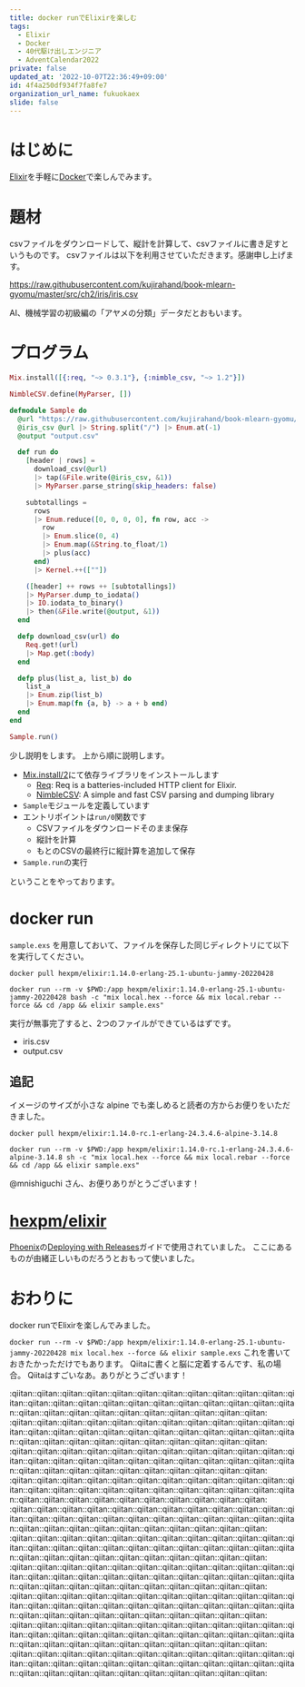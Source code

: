 ```yaml
---
title: docker runでElixirを楽しむ
tags:
  - Elixir
  - Docker
  - 40代駆け出しエンジニア
  - AdventCalendar2022
private: false
updated_at: '2022-10-07T22:36:49+09:00'
id: 4f4a250df934f7fa8fe7
organization_url_name: fukuokaex
slide: false
---
```

# はじめに

[Elixir](https://elixir-lang.org/)を手軽に[Docker](https://www.docker.com/)で楽しんでみます。

# 題材

csvファイルをダウンロードして、縦計を計算して、csvファイルに書き足すというものです。
csvファイルは以下を利用させていただきます。感謝申し上げます。

https://raw.githubusercontent.com/kujirahand/book-mlearn-gyomu/master/src/ch2/iris/iris.csv

AI、機械学習の初級編の「アヤメの分類」データだとおもいます。


# プログラム

```elixir:sample.exs
Mix.install([{:req, "~> 0.3.1"}, {:nimble_csv, "~> 1.2"}])

NimbleCSV.define(MyParser, [])

defmodule Sample do
  @url "https://raw.githubusercontent.com/kujirahand/book-mlearn-gyomu/master/src/ch2/iris/iris.csv"
  @iris_csv @url |> String.split("/") |> Enum.at(-1)
  @output "output.csv"

  def run do
    [header | rows] =
      download_csv(@url)
      |> tap(&File.write(@iris_csv, &1))
      |> MyParser.parse_string(skip_headers: false)

    subtotallings =
      rows
      |> Enum.reduce([0, 0, 0, 0], fn row, acc ->
        row
        |> Enum.slice(0, 4)
        |> Enum.map(&String.to_float/1)
        |> plus(acc)
      end)
      |> Kernel.++([""])

    ([header] ++ rows ++ [subtotallings])
    |> MyParser.dump_to_iodata()
    |> IO.iodata_to_binary()
    |> then(&File.write(@output, &1))
  end

  defp download_csv(url) do
    Req.get!(url)
    |> Map.get(:body)
  end

  defp plus(list_a, list_b) do
    list_a
    |> Enum.zip(list_b)
    |> Enum.map(fn {a, b} -> a + b end)
  end
end

Sample.run()
```

少し説明をします。
上から順に説明します。

- [Mix.install/2](https://hexdocs.pm/mix/Mix.html#install/2)にて依存ライブラリをインストールします
    - [Req](https://hex.pm/packages/req): Req is a batteries-included HTTP client for Elixir.
    - [NimbleCSV](https://hex.pm/packages/nimble_csv): A simple and fast CSV parsing and dumping library
- `Sample`モジュールを定義しています
- エントリポイントは`run/0`関数です
    - CSVファイルをダウンロードそのまま保存
    - 縦計を計算
    - もとのCSVの最終行に縦計算を追加して保存
- `Sample.run`の実行

ということをやっております。




# docker run

`sample.exs` を用意しておいて、ファイルを保存した同じディレクトリにて以下を実行してください。

```
docker pull hexpm/elixir:1.14.0-erlang-25.1-ubuntu-jammy-20220428

docker run --rm -v $PWD:/app hexpm/elixir:1.14.0-erlang-25.1-ubuntu-jammy-20220428 bash -c "mix local.hex --force && mix local.rebar --force && cd /app && elixir sample.exs"
```

実行が無事完了すると、2つのファイルができているはずです。

- iris.csv
- output.csv

## 追記
イメージのサイズが小さな alpine でも楽しめると読者の方からお便りをいただきました。

```
docker pull hexpm/elixir:1.14.0-rc.1-erlang-24.3.4.6-alpine-3.14.8

docker run --rm -v $PWD:/app hexpm/elixir:1.14.0-rc.1-erlang-24.3.4.6-alpine-3.14.8 sh -c "mix local.hex --force && mix local.rebar --force && cd /app && elixir sample.exs"
```
@mnishiguchi さん、お便りありがとうございます！



# [hexpm/elixir](https://hub.docker.com/r/hexpm/elixir)

[Phoenix](https://www.phoenixframework.org/)の[Deploying with Releases](https://hexdocs.pm/phoenix/releases.html)ガイドで使用されていました。
ここにあるものが由緒正しいものだろうとおもって使いました。


# おわりに

docker runでElixirを楽しんでみました。

`docker run --rm -v $PWD:/app hexpm/elixir:1.14.0-erlang-25.1-ubuntu-jammy-20220428 mix local.hex --force && elixir sample.exs`
これを書いておきたかっただけでもあります。
Qiitaに書くと脳に定着するんです、私の場合。
Qiitaはすごいなあ。ありがとうございます！

:qiitan::qiitan::qiitan::qiitan::qiitan::qiitan::qiitan::qiitan::qiitan::qiitan::qiitan::qiitan::qiitan::qiitan::qiitan::qiitan::qiitan::qiitan::qiitan::qiitan::qiitan::qiitan::qiitan::qiitan::qiitan::qiitan::qiitan::qiitan::qiitan::qiitan::qiitan::qiitan::qiitan:
:qiitan::qiitan::qiitan::qiitan::qiitan::qiitan::qiitan::qiitan::qiitan::qiitan::qiitan::qiitan::qiitan::qiitan::qiitan::qiitan::qiitan::qiitan::qiitan::qiitan::qiitan::qiitan::qiitan::qiitan::qiitan::qiitan::qiitan::qiitan::qiitan::qiitan::qiitan::qiitan::qiitan:
:qiitan::qiitan::qiitan::qiitan::qiitan::qiitan::qiitan::qiitan::qiitan::qiitan::qiitan::qiitan::qiitan::qiitan::qiitan::qiitan::qiitan::qiitan::qiitan::qiitan::qiitan::qiitan::qiitan::qiitan::qiitan::qiitan::qiitan::qiitan::qiitan::qiitan::qiitan::qiitan::qiitan:
:qiitan::qiitan::qiitan::qiitan::qiitan::qiitan::qiitan::qiitan::qiitan::qiitan::qiitan::qiitan::qiitan::qiitan::qiitan::qiitan::qiitan::qiitan::qiitan::qiitan::qiitan::qiitan::qiitan::qiitan::qiitan::qiitan::qiitan::qiitan::qiitan::qiitan::qiitan::qiitan::qiitan:
:qiitan::qiitan::qiitan::qiitan::qiitan::qiitan::qiitan::qiitan::qiitan::qiitan::qiitan::qiitan::qiitan::qiitan::qiitan::qiitan::qiitan::qiitan::qiitan::qiitan::qiitan::qiitan::qiitan::qiitan::qiitan::qiitan::qiitan::qiitan::qiitan::qiitan::qiitan::qiitan::qiitan:
:qiitan::qiitan::qiitan::qiitan::qiitan::qiitan::qiitan::qiitan::qiitan::qiitan::qiitan::qiitan::qiitan::qiitan::qiitan::qiitan::qiitan::qiitan::qiitan::qiitan::qiitan::qiitan::qiitan::qiitan::qiitan::qiitan::qiitan::qiitan::qiitan::qiitan::qiitan::qiitan::qiitan:
:qiitan::qiitan::qiitan::qiitan::qiitan::qiitan::qiitan::qiitan::qiitan::qiitan::qiitan::qiitan::qiitan::qiitan::qiitan::qiitan::qiitan::qiitan::qiitan::qiitan::qiitan::qiitan::qiitan::qiitan::qiitan::qiitan::qiitan::qiitan::qiitan::qiitan::qiitan::qiitan::qiitan:
:qiitan::qiitan::qiitan::qiitan::qiitan::qiitan::qiitan::qiitan::qiitan::qiitan::qiitan::qiitan::qiitan::qiitan::qiitan::qiitan::qiitan::qiitan::qiitan::qiitan::qiitan::qiitan::qiitan::qiitan::qiitan::qiitan::qiitan::qiitan::qiitan::qiitan::qiitan::qiitan::qiitan:
:qiitan::qiitan::qiitan::qiitan::qiitan::qiitan::qiitan::qiitan::qiitan::qiitan::qiitan::qiitan::qiitan::qiitan::qiitan::qiitan::qiitan::qiitan::qiitan::qiitan::qiitan::qiitan::qiitan::qiitan::qiitan::qiitan::qiitan::qiitan::qiitan::qiitan::qiitan::qiitan::qiitan:
:qiitan::qiitan::qiitan::qiitan::qiitan::qiitan::qiitan::qiitan::qiitan::qiitan::qiitan::qiitan::qiitan::qiitan::qiitan::qiitan::qiitan::qiitan::qiitan::qiitan::qiitan::qiitan::qiitan::qiitan::qiitan::qiitan::qiitan::qiitan::qiitan::qiitan::qiitan::qiitan::qiitan: 
